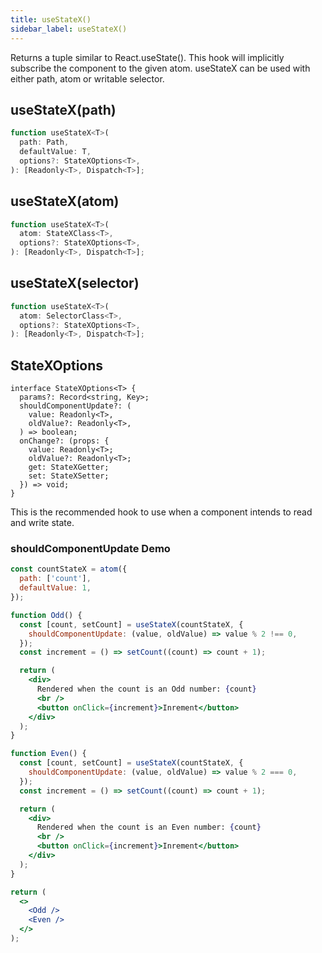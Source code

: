```yaml
---
title: useStateX()
sidebar_label: useStateX()
---
```


Returns a tuple similar to React.useState(). This hook will implicitly subscribe the component to the given atom. useStateX can be used with either path, atom or writable selector.

## useStateX(path)

```jsx title="useStateX(path, options)"
function useStateX<T>(
  path: Path,
  defaultValue: T,
  options?: StateXOptions<T>,
): [Readonly<T>, Dispatch<T>];
```

## useStateX(atom)

```jsx title="useStateX(atom, options)"
function useStateX<T>(
  atom: StateXClass<T>,
  options?: StateXOptions<T>,
): [Readonly<T>, Dispatch<T>];
```

## useStateX(selector)

```jsx title="useStateX(selector, options)"
function useStateX<T>(
  atom: SelectorClass<T>,
  options?: StateXOptions<T>,
): [Readonly<T>, Dispatch<T>];
```

## StateXOptions

```
interface StateXOptions<T> {
  params?: Record<string, Key>;
  shouldComponentUpdate?: (
    value: Readonly<T>,
    oldValue?: Readonly<T>,
  ) => boolean;
  onChange?: (props: {
    value: Readonly<T>;
    oldValue?: Readonly<T>;
    get: StateXGetter;
    set: StateXSetter;
  }) => void;
}
```

This is the recommended hook to use when a component intends to read and write state.

### shouldComponentUpdate Demo

```jsx live
const countStateX = atom({
  path: ['count'],
  defaultValue: 1,
});

function Odd() {
  const [count, setCount] = useStateX(countStateX, {
    shouldComponentUpdate: (value, oldValue) => value % 2 !== 0,
  });
  const increment = () => setCount((count) => count + 1);

  return (
    <div>
      Rendered when the count is an Odd number: {count}
      <br />
      <button onClick={increment}>Inrement</button>
    </div>
  );
}

function Even() {
  const [count, setCount] = useStateX(countStateX, {
    shouldComponentUpdate: (value, oldValue) => value % 2 === 0,
  });
  const increment = () => setCount((count) => count + 1);

  return (
    <div>
      Rendered when the count is an Even number: {count}
      <br />
      <button onClick={increment}>Inrement</button>
    </div>
  );
}

return (
  <>
    <Odd />
    <Even />
  </>
);
```

